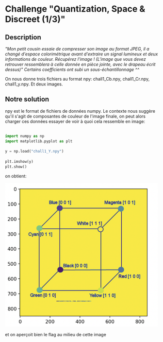 # Challenge "Quantization, Space & Discreet (1/3)"

## Description

*"Mon petit cousin essaie de compresser son image au format JPEG, il a changé d'espace colorimétrique avant d'extraire un signal lumineux et deux informations de couleur. Récupérez l'image ! (L'image que vous devez retrouver ressemblera à celle donnée en pièce jointe, avec le drapeau écrit dessus)" Certains coefficients ont subi un sous-échantillonnage ^^*

On nous donne trois fichiers au format npy: chall1_Cb.npy, chall1_Cr.npy, chall1_y.npy. Et deux images.

## Notre solution


npy est le format de fichiers de données numpy. 
Le contexte nous suggère qu'il s'agit de composantes de couleur de l'image finale, on peut alors charger ces données essayer de voir à quoi cela ressemble en image:


```python

import numpy as np
import matplotlib.pyplot as plt

y = np.load("chall1_Y.npy")

plt.imshow(y)
plt.show()

```
on obtient: 

![Alt text](img1.png)

et on aperçoit bien le flag au milieu de cette image